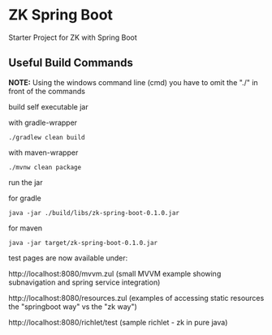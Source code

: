 # ZK Spring Boot

Starter Project for ZK with Spring Boot

## Useful Build Commands 
**NOTE:** Using the windows command line (cmd) you have to omit the "./" in front of the commands

build self executable jar

with gradle-wrapper
```
./gradlew clean build
```
with maven-wrapper
```
./mvnw clean package
```

run the jar

for gradle
```
java -jar ./build/libs/zk-spring-boot-0.1.0.jar
```
for maven
```
java -jar target/zk-spring-boot-0.1.0.jar
```

test pages are now available under:

http://localhost:8080/mvvm.zul (small MVVM example showing subnavigation and spring service integration)

http://localhost:8080/resources.zul (examples of accessing static resources the "springboot way" vs the "zk way")

http://localhost:8080/richlet/test (sample richlet - zk in pure java)

